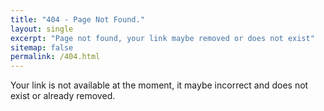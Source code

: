 ```yaml
---
title: "404 - Page Not Found."
layout: single
excerpt: "Page not found, your link maybe removed or does not exist"
sitemap: false
permalink: /404.html
---
```


Your link is not available at the moment, it maybe incorrect and does not exist or already removed. 

<script type="text/javascript">
  var GOOG_FIXURL_LANG = 'en';
  var GOOG_FIXURL_SITE = '{{ site.url }}'
</script>

<script type="text/javascript"
  src="//linkhelp.clients.google.com/tbproxy/lh/wm/fixurl.js">
</script>